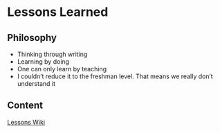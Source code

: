 # Lessons Learned

## Philosophy
* Thinking through writing
* Learning by doing
* One can only learn by teaching
* I couldn’t reduce it to the freshman level. That means we really don’t understand it

## Content
[Lessons Wiki](https://github.com/papalagichen/lessons-learned/wiki)

